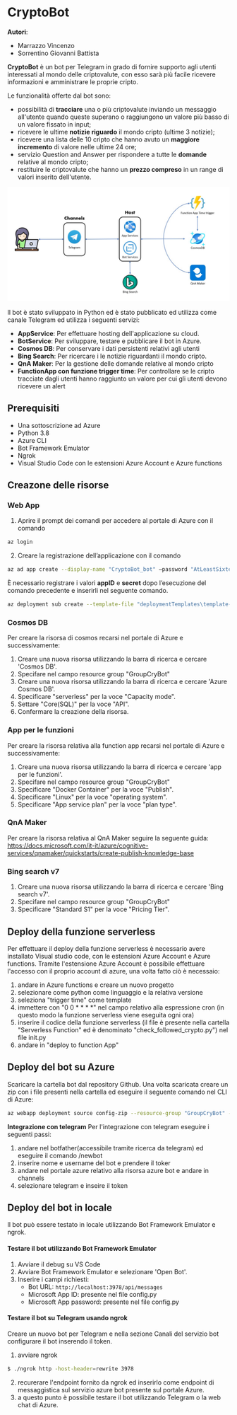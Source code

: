 CryptoBot
===========
**Autori**:
- Marrazzo Vincenzo
- Sorrentino Giovanni Battista

**CryptoBot** è un bot per Telegram in grado di fornire supporto agli utenti interessati al mondo delle criptovalute, con esso sarà più facile ricevere informazioni e amministrare le proprie cripto.

Le funzionalità offerte dal bot sono:

-   possibilità di **tracciare** una o più criptovalute inviando un messaggio all'utente quando queste superano o raggiungono un valore più basso di un valore fissato in input;
-   ricevere le ultime **notizie riguardo** il mondo cripto (ultime 3 notizie);
-   ricevere una lista delle 10 cripto che hanno avuto un **maggiore incremento** di valore nelle ultime 24 ore;
-   servizio Question and Answer per rispondere a tutte le **domande** relative al mondo cripto;
-   restituire le criptovalute che hanno un **prezzo compreso** in un range di valori inserito dell'utente.

	
<p align="center"><img src="./images/Architettura.jpg"/></p>

Il bot è stato sviluppato in Python ed è stato pubblicato ed utilizza come canale Telegram ed utilizza i seguenti servizi:

-   **AppService**: Per effettuare hosting dell'applicazione su cloud.
-   **BotService**: Per sviluppare, testare e pubblicare il bot in Azure.
-   **Cosmos DB**: Per conservare i dati persistenti relativi agli utenti
-   **Bing Search**: Per ricercare i le notizie riguardanti il mondo cripto.
-   **QnA Maker**: Per la gestione delle domande relative al mondo cripto
-   **FunctionApp con funzione trigger time**: Per controllare se le cripto tracciate dagli utenti hanno raggiunto un valore per cui gli utenti devono ricevere un alert 

Prerequisiti
------------

-   Una sottoscrizione ad Azure
-   Python 3.8
-   Azure CLI
-   Bot Framework Emulator
-   Ngrok
-   Visual Studio Code con le estensioni Azure Account e Azure functions

Creazone delle risorse
-------------
### Web App

1.  Aprire il prompt dei comandi per accedere al portale di Azure con il comando
```sh
az login
```

2.  Creare la registrazione dell’applicazione con il comando
```sh
az ad app create --display-name "CryptoBot_bot" –password "AtLeastSixteenCharacters\_0" --available-to-other-tenants
```
È necessario registrare i valori **appID** e **secret** dopo l’esecuzione del comando precedente e inserirli nel seguente comando.
```sh
az deployment sub create --template-file "deploymentTemplates\template-with-new-rg.json" --location westeurope --parameters appId="appId" appSecret="appSecret" botId="CryptoBot_bot" botSku=F0 newAppServicePlanName="NewAppServicePlanCryBot" newWebAppName="CryBotWebApp" groupName="GroupCryBot" groupLocation="West Europe" newAppServicePlanLocation="West Europe" --name "CryBot"
```

### Cosmos DB
Per creare la risorsa di cosmos recarsi nel portale di Azure e successivamente:

1. Creare una nuova risorsa utilizzando la barra di ricerca e cercare 'Cosmos DB'.
2. Specifare nel campo resource group "GroupCryBot"
3. Creare una nuova risorsa utilizzando la barra di ricerca e cercare 'Azure Cosmos DB'.
4. Specificare "serverless" per la voce "Capacity mode".
5. Settare "Core(SQL)" per la voce "API".
6. Confermare la creazione della risorsa.

### App per le funzioni
Per creare la risorsa relativa alla function app recarsi nel portale di Azure e successivamente:
    
1. Creare una nuova risorsa utilizzando la barra di ricerca e cercare 'app per le funzioni'.
2. Specifare nel campo resource group "GroupCryBot"
3. Specificare "Docker Container" per la voce "Publish".
4. Specificare "Linux" per la voce "operating system".
5. Specificare "App service plan" per la voce "plan type".

### QnA Maker
Per creare la risorsa relativa al QnA Maker seguire la seguente guida:
    https://docs.microsoft.com/it-it/azure/cognitive-services/qnamaker/quickstarts/create-publish-knowledge-base
    
### Bing search v7
1. Creare una nuova risorsa utilizzando la barra di ricerca e cercare 'Bing search v7'.
2. Specifare nel campo resource group "GroupCryBot"
3. Specificare "Standard S1" per la voce "Pricing Tier".

Deploy della funzione serverless
-------------
Per effettuare il deploy della funzione serverless è necessario avere installato Visual studio code, con le estensioni Azure Account e Azure functions. Tramite l'estensione Azure Account è possibile effettuare l'accesso con il proprio account di azure, una volta fatto ciò è necessaio:

1. andare in Azure functions e creare un nuovo progetto
2. selezionare come python come linguaggio e la relativa versione
3. seleziona "trigger time" come template
4. immettere con "0 0 * * * *" nel campo relativo alla espressione cron (in questo modo la funzione serverless viene eseguita ogni ora)
5. inserire il codice della funzione serverless (il file è presente nella cartella "Serverless Function" ed è denominato "check_followed_crypto.py") nel file init.py
6. andare in "deploy to function App"

Deploy del bot su Azure
-------------
Scaricare la cartella bot dal repository Github. Una volta scaricata creare un zip con i file presenti nella cartella ed eseguire il seguente comando nel CLI di Azure:
```sh
az webapp deployment source config-zip --resource-group "GroupCryBot" --name "CryBotWebApp" --src "bot.zip"
```
**Integrazione con telegram**
Per l'integrazione con telegram eseguire i seguenti passi:
1. andare nel botfather(accessibile tramite ricerca da telegram) ed eseguire il comando /newbot
2. inserire nome e username del bot e prendere il toker
3. andare nel portale azure relativo alla risorsa azure bot e andare in channels
4. selezionare telegram e inseire il token

Deploy del bot in locale
-------------

Il bot può essere testato in locale utilizzando Bot Framework Emulator e ngrok.

#### Testare il bot utilizzando Bot Framework Emulator
1. Avviare il debug su VS Code
2. Avviare Bot Framework Emulator e selezionare 'Open Bot'.
3. Inserire i campi richiesti:
    * Bot URL: `http://localhost:3978/api/messages`
    * Microsoft App ID: presente nel file config.py
    * Microsoft App password: presente nel file config.py

#### Testare il bot su Telegram usando ngrok
Creare un nuovo bot per Telegram e nella sezione Canali del servizio bot configurare il bot inserendo il token.
1. avviare ngrok
```sh
$ ./ngrok http -host-header=rewrite 3978
```
2. recurerare l'endpoint fornito da ngrok ed inserirlo come endpoint di messaggistica sul servizio azure bot presente sul portale Azure.
3. a questo punto è possibile testare il bot utilizzando Telegram o la web chat di Azure.








